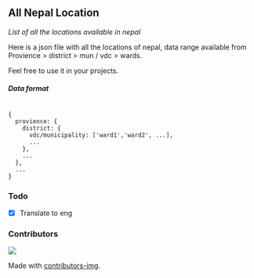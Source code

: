 ## All Nepal Location

_List of all the locations available in nepal_

Here is a json file with all the locations of nepal, data range available from Provience > district > mun / vdc > wards.

Feel free to use it in your projects.

##### Data format

```

{
  provience: {
    district: {
      vdc/municipality: ['ward1','ward2', ...],
      ...
    },
    ...
  },
  ...
}
```

### Todo

- [x] Translate to eng


### Contributors


<a href = "https://github.com/slithery0/location-np/graphs/contributors">
  <img src = "https://contrib.rocks/image?repo = slithery0/location-np"/>
</a>

Made with [contributors-img](https://contrib.rocks).

